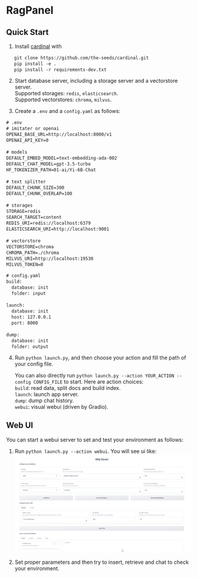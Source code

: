 # RagPanel
## Quick Start
 1. Install [cardinal](https://github.com/the-seeds/cardinal.git) with
 ```
    git clone https://github.com/the-seeds/cardinal.git
    pip install -e .
    pip install -r requirements-dev.txt
 ```

2. Start database server, including a storage server and a vectorstore server.  
Supported storages: `redis`,  `elasticsearch`.  
Supported vectorstores: `chroma`, `milvus`.

3. Create a `.env` and a `config.yaml` as follows:

```
# .env
# imitater or openai
OPENAI_BASE_URL=http://localhost:8000/v1
OPENAI_API_KEY=0

# models
DEFAULT_EMBED_MODEL=text-embedding-ada-002
DEFAULT_CHAT_MODEL=gpt-3.5-turbo
HF_TOKENIZER_PATH=01-ai/Yi-6B-Chat

# text splitter
DEFAULT_CHUNK_SIZE=300
DEFAULT_CHUNK_OVERLAP=100

# storages
STORAGE=redis
SEARCH_TARGET=content
REDIS_URI=redis://localhost:6379
ELASTICSEARCH_URI=http://localhost:9001

# vectorstore
VECTORSTORE=chroma
CHROMA_PATH=./chroma
MILVUS_URI=http://localhost:19530
MILVUS_TOKEN=0
```

```
# config.yaml
build:
  database: init
  folder: input

launch:
  database: init
  host: 127.0.0.1
  port: 8000

dump:
  database: init
  folder: output
```

4. Run `python launch.py`, and then choose your action and fill the path of your config file.  

   You can also directly run `python launch.py --action YOUR_ACTION --config CONFIG_FILE` to start. Here are action choices:  
   `build`: read data, split docs and build index.  
   `launch`: launch app server.  
   `dump`: dump chat history.  
   `webui`: visual webui (driven by Gradio).
   
## Web UI
You can start a webui server to set and test your environment as follows:
1. Run `python launch.py --action webui`. You will see ui like:
![Web UI](./assets/webui.png)

2. Set proper parameters and then try to insert, retrieve and chat to check your environment.
